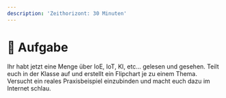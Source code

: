 ```yaml
---
description: 'Zeithorizont: 30 Minuten'
---
```


# 📝 Aufgabe

Ihr habt jetzt eine Menge über IoE, IoT, KI, etc... gelesen und gesehen. Teilt euch in der Klasse auf und erstellt ein Flipchart je zu einem Thema. Versucht ein reales Praxisbeispiel einzubinden und macht euch dazu im Internet schlau.
